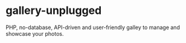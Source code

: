 # gallery-unplugged
PHP, no-database, API-driven and user-friendly galley to manage and showcase your photos.
